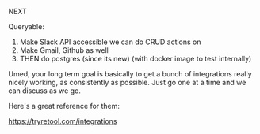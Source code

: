 NEXT

Queryable:

1. Make Slack API accessible we can do CRUD actions on
2. Make Gmail, Github as well
3. THEN do postgres (since its new) (with docker image to test internally)

Umed, your long term goal is basically to get a bunch of integrations really nicely working, as consistently as possible. Just go one at a time and we can discuss as we go.

Here's a great reference for them:

https://tryretool.com/integrations
